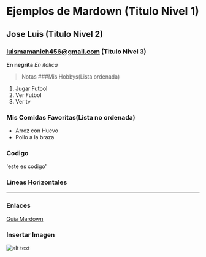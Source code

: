 # Ejemplos de Mardown (Titulo Nivel 1) 
## Jose Luis (Titulo Nivel 2) 
### luismamanich456@gmail.com (Titulo Nivel 3) 

**En negrita**
*En italica*
>Notas
###Mis Hobbys(Lista ordenada)
1. Jugar Futbol
2. Ver Futbol
3. Ver tv
### Mis Comidas Favoritas(Lista no ordenada)
- Arroz con Huevo
- Pollo a la braza
### Codigo 
'este es codigo'
### Lineas Horizontales
---
### Enlaces
[Guia Mardown](http://www.markdown.org)
### Insertar Imagen
![alt text](https://letsenhance.io/static/73136da51c245e80edc6ccfe44888a99/1015f/MainBefore.jpg)
